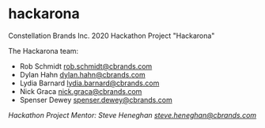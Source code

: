 # hackarona
Constellation Brands Inc. 2020 Hackathon Project "Hackarona"

The Hackarona team:
- Rob Schmidt <rob.schmidt@cbrands.com>
- Dylan Hahn <dylan.hahn@cbrands.com>
- Lydia Barnard <lydia.barnard@cbrands.com>
- Nick Graca <nick.graca@cbrands.com>
- Spenser Dewey <spenser.dewey@cbrands.com>
  
_Hackathon Project Mentor: Steve Heneghan <steve.heneghan@cbrands.com>_
